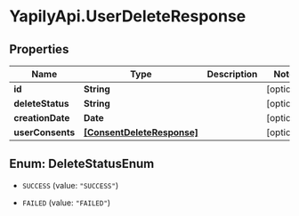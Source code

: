 # YapilyApi.UserDeleteResponse

## Properties
Name | Type | Description | Notes
------------ | ------------- | ------------- | -------------
**id** | **String** |  | [optional] 
**deleteStatus** | **String** |  | [optional] 
**creationDate** | **Date** |  | [optional] 
**userConsents** | [**[ConsentDeleteResponse]**](ConsentDeleteResponse.md) |  | [optional] 


<a name="DeleteStatusEnum"></a>
## Enum: DeleteStatusEnum


* `SUCCESS` (value: `"SUCCESS"`)

* `FAILED` (value: `"FAILED"`)




